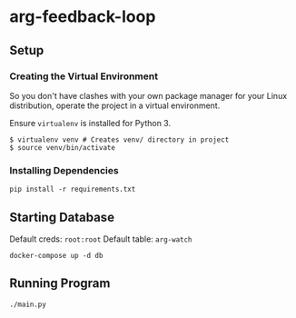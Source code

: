 # arg-feedback-loop

## Setup

### Creating the Virtual Environment

So you don't have clashes with your own package manager for your Linux distribution, operate the project
in a virtual environment.

Ensure `virtualenv` is installed for Python 3.

```
$ virtualenv venv # Creates venv/ directory in project
$ source venv/bin/activate
```

### Installing Dependencies

`pip install -r requirements.txt`


## Starting Database

Default creds: `root:root`
Default table: `arg-watch`

`docker-compose up -d db`

## Running Program

`./main.py`
